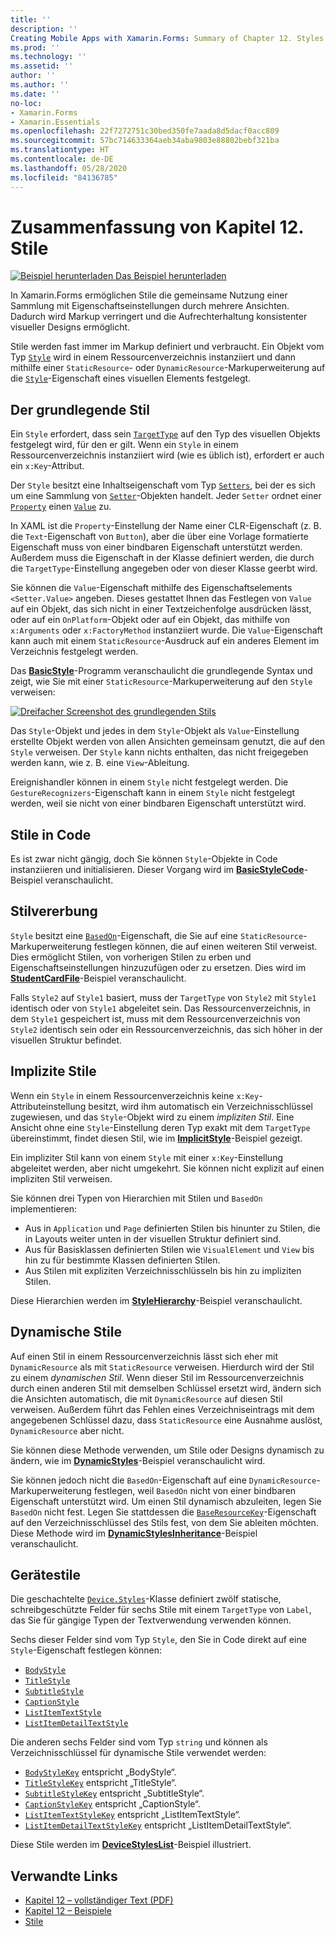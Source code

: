 ```yaml
---
title: ''
description: ''
Creating Mobile Apps with Xamarin.Forms: Summary of Chapter 12. Styles''
ms.prod: ''
ms.technology: ''
ms.assetid: ''
author: ''
ms.author: ''
ms.date: ''
no-loc:
- Xamarin.Forms
- Xamarin.Essentials
ms.openlocfilehash: 22f7272751c30bed350fe7aada8d5dacf0acc809
ms.sourcegitcommit: 57bc714633364aeb34aba9803e88802bebf321ba
ms.translationtype: HT
ms.contentlocale: de-DE
ms.lasthandoff: 05/28/2020
ms.locfileid: "84136785"
---
```

# <a name="summary-of-chapter-12-styles"></a>Zusammenfassung von Kapitel 12. Stile

[![Beispiel herunterladen](~/media/shared/download.png) Das Beispiel herunterladen](https://github.com/xamarin/xamarin-forms-book-samples/tree/master/Chapter12)

In Xamarin.Forms ermöglichen Stile die gemeinsame Nutzung einer Sammlung mit Eigenschaftseinstellungen durch mehrere Ansichten. Dadurch wird Markup verringert und die Aufrechterhaltung konsistenter visueller Designs ermöglicht.

Stile werden fast immer im Markup definiert und verbraucht. Ein Objekt vom Typ [`Style`](xref:Xamarin.Forms.Style) wird in einem Ressourcenverzeichnis instanziiert und dann mithilfe einer `StaticResource`- oder `DynamicResource`-Markuperweiterung auf die [`Style`](xref:Xamarin.Forms.NavigableElement.Style)-Eigenschaft eines visuellen Elements festgelegt.

## <a name="the-basic-style"></a>Der grundlegende Stil

Ein `Style` erfordert, dass sein [`TargetType`](xref:Xamarin.Forms.Style.TargetType) auf den Typ des visuellen Objekts festgelegt wird, für den er gilt. Wenn ein `Style` in einem Ressourcenverzeichnis instanziiert wird (wie es üblich ist), erfordert er auch ein `x:Key`-Attribut.

Der `Style` besitzt eine Inhaltseigenschaft vom Typ [`Setters`](xref:Xamarin.Forms.Style.Setters), bei der es sich um eine Sammlung von [`Setter`](xref:Xamarin.Forms.Setter)-Objekten handelt. Jeder `Setter` ordnet einer [`Property`](xref:Xamarin.Forms.Setter.Property) einen [`Value`](xref:Xamarin.Forms.Setter.Value) zu.

In XAML ist die `Property`-Einstellung der Name einer CLR-Eigenschaft (z. B. die `Text`-Eigenschaft von `Button`), aber die über eine Vorlage formatierte Eigenschaft muss von einer bindbaren Eigenschaft unterstützt werden. Außerdem muss die Eigenschaft in der Klasse definiert werden, die durch die `TargetType`-Einstellung angegeben oder von dieser Klasse geerbt wird.

Sie können die `Value`-Eigenschaft mithilfe des Eigenschaftselements `<Setter.Value>` angeben. Dieses gestattet Ihnen das Festlegen von `Value` auf ein Objekt, das sich nicht in einer Textzeichenfolge ausdrücken lässt, oder auf ein `OnPlatform`-Objekt oder auf ein Objekt, das mithilfe von `x:Arguments` oder `x:FactoryMethod` instanziiert wurde. Die `Value`-Eigenschaft kann auch mit einem `StaticResource`-Ausdruck auf ein anderes Element im Verzeichnis festgelegt werden.

Das [**BasicStyle**](https://github.com/xamarin/xamarin-forms-book-samples/tree/master/Chapter12/BasicStyle)-Programm veranschaulicht die grundlegende Syntax und zeigt, wie Sie mit einer `StaticResource`-Markuperweiterung auf den `Style` verweisen:

[![Dreifacher Screenshot des grundlegenden Stils](images/ch12fg01-small.png "Grundlegende Stile")](images/ch12fg01-large.png#lightbox "Grundlegende Stile")

Das `Style`-Objekt und jedes in dem `Style`-Objekt als `Value`-Einstellung erstellte Objekt werden von allen Ansichten gemeinsam genutzt, die auf den `Style` verweisen. Der `Style` kann nichts enthalten, das nicht freigegeben werden kann, wie z. B. eine `View`-Ableitung.

Ereignishandler können in einem `Style` nicht festgelegt werden. Die `GestureRecognizers`-Eigenschaft kann in einem `Style` nicht festgelegt werden, weil sie nicht von einer bindbaren Eigenschaft unterstützt wird.

## <a name="styles-in-code"></a>Stile in Code

Es ist zwar nicht gängig, doch Sie können `Style`-Objekte in Code instanziieren und initialisieren. Dieser Vorgang wird im [**BasicStyleCode**](https://github.com/xamarin/xamarin-forms-book-samples/tree/master/Chapter12/BasicStyleCode)-Beispiel veranschaulicht.

## <a name="style-inheritance"></a>Stilvererbung

`Style` besitzt eine [`BasedOn`](xref:Xamarin.Forms.Style.BasedOn)-Eigenschaft, die Sie auf eine `StaticResource`-Markuperweiterung festlegen können, die auf einen weiteren Stil verweist. Dies ermöglicht Stilen, von vorherigen Stilen zu erben und Eigenschaftseinstellungen hinzuzufügen oder zu ersetzen. Dies wird im [**StudentCardFile**](https://github.com/xamarin/xamarin-forms-book-samples/tree/master/Chapter12/StyleInheritance)-Beispiel veranschaulicht.

Falls `Style2` auf `Style1` basiert, muss der `TargetType` von `Style2` mit `Style1` identisch oder von `Style1` abgeleitet sein. Das Ressourcenverzeichnis, in dem `Style1` gespeichert ist, muss mit dem Ressourcenverzeichnis von `Style2` identisch sein oder ein Ressourcenverzeichnis, das sich höher in der visuellen Struktur befindet.

## <a name="implicit-styles"></a>Implizite Stile

Wenn ein `Style` in einem Ressourcenverzeichnis keine `x:Key`-Attributeinstellung besitzt, wird ihm automatisch ein Verzeichnisschlüssel zugewiesen, und das `Style`-Objekt wird zu einem *impliziten Stil*. Eine Ansicht ohne eine `Style`-Einstellung deren Typ exakt mit dem `TargetType` übereinstimmt, findet diesen Stil, wie im [**ImplicitStyle**](https://github.com/xamarin/xamarin-forms-book-samples/tree/master/Chapter12/ImplicitStyle)-Beispiel gezeigt.

Ein impliziter Stil kann von einem `Style` mit einer `x:Key`-Einstellung abgeleitet werden, aber nicht umgekehrt. Sie können nicht explizit auf einen impliziten Stil verweisen.

Sie können drei Typen von Hierarchien mit Stilen und `BasedOn` implementieren:

- Aus in `Application` und `Page` definierten Stilen bis hinunter zu Stilen, die in Layouts weiter unten in der visuellen Struktur definiert sind.
- Aus für Basisklassen definierten Stilen wie `VisualElement` und `View` bis hin zu für bestimmte Klassen definierten Stilen.
- Aus Stilen mit expliziten Verzeichnisschlüsseln bis hin zu impliziten Stilen.

Diese Hierarchien werden im [**StyleHierarchy**](https://github.com/xamarin/xamarin-forms-book-samples/tree/master/Chapter12/StyleHierarchy)-Beispiel veranschaulicht.

## <a name="dynamic-styles"></a>Dynamische Stile

Auf einen Stil in einem Ressourcenverzeichnis lässt sich eher mit `DynamicResource` als mit `StaticResource` verweisen. Hierdurch wird der Stil zu einem *dynamischen Stil*. Wenn dieser Stil im Ressourcenverzeichnis durch einen anderen Stil mit demselben Schlüssel ersetzt wird, ändern sich die Ansichten automatisch, die mit `DynamicResource` auf diesen Stil verweisen. Außerdem führt das Fehlen eines Verzeichniseintrags mit dem angegebenen Schlüssel dazu, dass `StaticResource` eine Ausnahme auslöst, `DynamicResource` aber nicht.

Sie können diese Methode verwenden, um Stile oder Designs dynamisch zu ändern, wie im [**DynamicStyles**](https://github.com/xamarin/xamarin-forms-book-samples/tree/master/Chapter12/DynamicStyles)-Beispiel veranschaulicht wird.

Sie können jedoch nicht die `BasedOn`-Eigenschaft auf eine `DynamicResource`-Markuperweiterung festlegen, weil `BasedOn` nicht von einer bindbaren Eigenschaft unterstützt wird. Um einen Stil dynamisch abzuleiten, legen Sie `BasedOn` nicht fest. Legen Sie stattdessen die [`BaseResourceKey`](xref:Xamarin.Forms.Style.BaseResourceKey)-Eigenschaft auf den Verzeichnisschlüssel des Stils fest, von dem Sie ableiten möchten. Diese Methode wird im [**DynamicStylesInheritance**](https://github.com/xamarin/xamarin-forms-book-samples/tree/master/Chapter12/DynaStylesInh)-Beispiel veranschaulicht.

## <a name="device-styles"></a>Gerätestile

Die geschachtelte [`Device.Styles`](xref:Xamarin.Forms.Device.Styles)-Klasse definiert zwölf statische, schreibgeschützte Felder für sechs Stile mit einem `TargetType` von `Label`, das Sie für gängige Typen der Textverwendung verwenden können.

Sechs dieser Felder sind vom Typ `Style`, den Sie in Code direkt auf eine `Style`-Eigenschaft festlegen können:

- [`BodyStyle`](xref:Xamarin.Forms.Device.Styles.BodyStyle)
- [`TitleStyle`](xref:Xamarin.Forms.Device.Styles.TitleStyle)
- [`SubtitleStyle`](xref:Xamarin.Forms.Device.Styles.SubtitleStyle)
- [`CaptionStyle`](xref:Xamarin.Forms.Device.Styles.CaptionStyle)
- [`ListItemTextStyle`](xref:Xamarin.Forms.Device.Styles.ListItemTextStyle)
- [`ListItemDetailTextStyle`](xref:Xamarin.Forms.Device.Styles.ListItemDetailTextStyle)

Die anderen sechs Felder sind vom Typ `string` und können als Verzeichnisschlüssel für dynamische Stile verwendet werden:

- [`BodyStyleKey`](xref:Xamarin.Forms.Device.Styles.BodyStyleKey) entspricht „BodyStyle“.
- [`TitleStyleKey`](xref:Xamarin.Forms.Device.Styles.TitleStyleKey) entspricht „TitleStyle“.
- [`SubtitleStyleKey`](xref:Xamarin.Forms.Device.Styles.SubtitleStyleKey) entspricht „SubtitleStyle“.
- [`CaptionStyleKey`](xref:Xamarin.Forms.Device.Styles.CaptionStyleKey) entspricht „CaptionStyle“.
- [`ListItemTextStyleKey`](xref:Xamarin.Forms.Device.Styles.ListItemTextStyleKey) entspricht „ListItemTextStyle“.
- [`ListItemDetailTextStyleKey`](xref:Xamarin.Forms.Device.Styles.ListItemDetailTextStyleKey) entspricht „ListItemDetailTextStyle“.

Diese Stile werden im [**DeviceStylesList**](https://github.com/xamarin/xamarin-forms-book-samples/tree/master/Chapter12/DeviceStylesList)-Beispiel illustriert.

## <a name="related-links"></a>Verwandte Links

- [Kapitel 12 – vollständiger Text (PDF)](https://download.xamarin.com/developer/xamarin-forms-book/XamarinFormsBook-Ch12-Apr2016.pdf)
- [Kapitel 12 – Beispiele](https://github.com/xamarin/xamarin-forms-book-samples/tree/master/Chapter12)
- [Stile](~/xamarin-forms/user-interface/styles/index.md)
